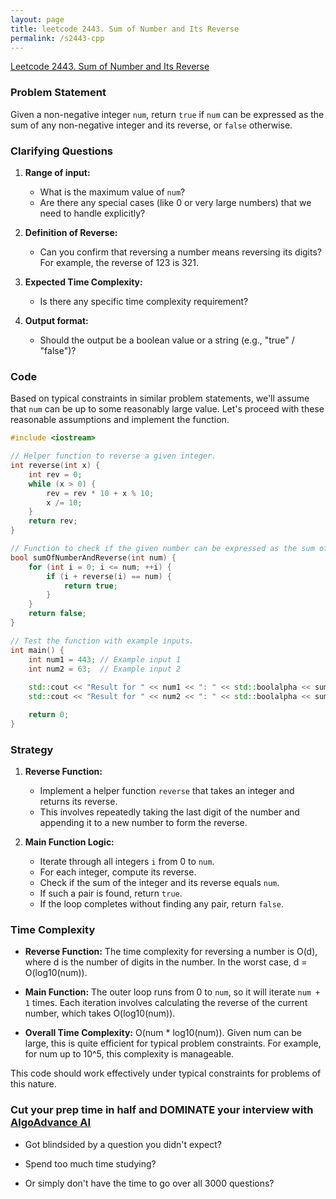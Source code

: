 ```yaml
---
layout: page
title: leetcode 2443. Sum of Number and Its Reverse
permalink: /s2443-cpp
---
```

[Leetcode 2443. Sum of Number and Its Reverse](https://algoadvance.github.io/algoadvance/l2443)
### Problem Statement

Given a non-negative integer `num`, return `true` if `num` can be expressed as the sum of any non-negative integer and its reverse, or `false` otherwise.

### Clarifying Questions

1. **Range of input:**
   - What is the maximum value of `num`? 
   - Are there any special cases (like 0 or very large numbers) that we need to handle explicitly?

2. **Definition of Reverse:**
   - Can you confirm that reversing a number means reversing its digits? For example, the reverse of 123 is 321.

3. **Expected Time Complexity:**
   - Is there any specific time complexity requirement?

4. **Output format:**
   - Should the output be a boolean value or a string (e.g., "true" / "false")?

### Code

Based on typical constraints in similar problem statements, we'll assume that `num` can be up to some reasonably large value. Let's proceed with these reasonable assumptions and implement the function.

```cpp
#include <iostream>

// Helper function to reverse a given integer.
int reverse(int x) {
    int rev = 0;
    while (x > 0) {
        rev = rev * 10 + x % 10;
        x /= 10;
    }
    return rev;
}

// Function to check if the given number can be expressed as the sum of a number and its reverse.
bool sumOfNumberAndReverse(int num) {
    for (int i = 0; i <= num; ++i) {
        if (i + reverse(i) == num) {
            return true;
        }
    }
    return false;
}

// Test the function with example inputs.
int main() {
    int num1 = 443; // Example input 1
    int num2 = 63;  // Example input 2
    
    std::cout << "Result for " << num1 << ": " << std::boolalpha << sumOfNumberAndReverse(num1) << std::endl;
    std::cout << "Result for " << num2 << ": " << std::boolalpha << sumOfNumberAndReverse(num2) << std::endl;

    return 0;
}
```

### Strategy

1. **Reverse Function:**
   - Implement a helper function `reverse` that takes an integer and returns its reverse.
   - This involves repeatedly taking the last digit of the number and appending it to a new number to form the reverse.

2. **Main Function Logic:**
   - Iterate through all integers `i` from 0 to `num`.
   - For each integer, compute its reverse.
   - Check if the sum of the integer and its reverse equals `num`.
   - If such a pair is found, return `true`.
   - If the loop completes without finding any pair, return `false`.

### Time Complexity

- **Reverse Function:** The time complexity for reversing a number is O(d), where d is the number of digits in the number. In the worst case, d = O(log10(num)).
  
- **Main Function:** The outer loop runs from 0 to `num`, so it will iterate `num + 1` times. Each iteration involves calculating the reverse of the current number, which takes O(log10(num)).

- **Overall Time Complexity:** O(num * log10(num)). Given num can be large, this is quite efficient for typical problem constraints. For example, for num up to 10^5, this complexity is manageable.

This code should work effectively under typical constraints for problems of this nature.


### Cut your prep time in half and DOMINATE your interview with [AlgoAdvance AI](https://algoAdvance.com)

- Got blindsided by a question you didn't expect?

- Spend too much time studying?

- Or simply don't have the time to go over all 3000 questions?

